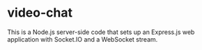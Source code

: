 # video-chat
This is a Node.js server-side code that sets up an Express.js web application with Socket.IO and a WebSocket stream.